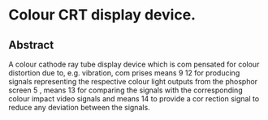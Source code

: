 # Colour CRT display device.

## Abstract
A colour cathode ray tube display device which is com pensated for colour distortion due to, e.g. vibration, com prises means 9 12 for producing signals representing the respective colour light outputs from the phosphor screen 5 , means 13 for comparing the signals with the corresponding colour impact video signals and means 14 to provide a cor rection signal to reduce any deviation between the signals.